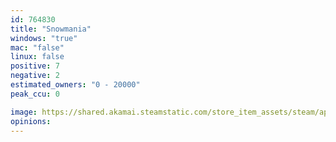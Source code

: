 ```yaml
---
id: 764830
title: "Snowmania"
windows: "true"
mac: "false"
linux: false
positive: 7
negative: 2
estimated_owners: "0 - 20000"
peak_ccu: 0

image: https://shared.akamai.steamstatic.com/store_item_assets/steam/apps/764830/header.jpg?t=1515339750
opinions:
---
```

